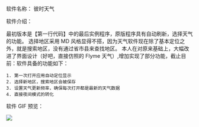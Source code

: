 软件名称：   彼时天气

软件介绍：
  
  
   最初版本是【第一行代码】中的最后实例程序，原版程序具有自动刷新，选择天气的功能。
   选择地区采用 MD 风格显得不搭，因为天气软件现在除了基本定位之外，就是搜索地区，没有通过省市县来查找地区。
   本人在对原来基础上，大幅改进了界面设计（好吧，直接仿照的 Flyme 天气）,增加实现了部分功能，截止目前：软件具备的功能如下：
  
  
    1. 第一次打开应用自动定位显示
    2. 选择新地区，搜索地区会被保存
    3. 设置天气更新频率，确保每次打开都是最新的天气数据
    4. 直接夜间模式的转化


软件 GIF 预览：


<img src="https://github.com/lentitude/BS-Weather/blob/master/preview/ezgif.com-resize.gif">

